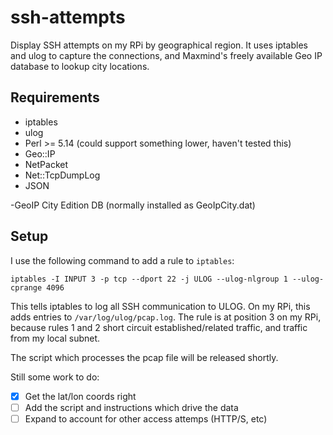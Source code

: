 ssh-attempts
============

Display SSH attempts on my RPi by geographical region. It uses iptables and ulog to capture the connections, and Maxmind's freely available Geo IP database to lookup city locations.

## Requirements
- iptables
- ulog
- Perl >= 5.14 (could support something lower, haven't tested this)
 - Geo::IP
 - NetPacket
 - Net::TcpDumpLog
 - JSON

-GeoIP City Edition DB (normally installed as GeoIpCity.dat)

## Setup
I use the following command to add a rule to `iptables`:

`iptables -I INPUT 3 -p tcp --dport 22 -j ULOG --ulog-nlgroup 1 --ulog-cprange 4096`

This tells iptables to log all SSH communication to ULOG. On my RPi, this adds entries to `/var/log/ulog/pcap.log`.
The rule is at position 3 on my RPi, because rules 1 and 2 short circuit established/related traffic, and traffic from my local subnet.

The script which processes the pcap file will be released shortly.

Still some work to do:
- [X] Get the lat/lon coords right
- [ ] Add the script and instructions which drive the data
- [ ] Expand to account for other access attemps (HTTP/S, etc)

